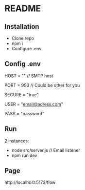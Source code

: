 # README

## Installation

- Clone repo
- npm i
- Configure .env

## Config .env

HOST = "" // SMTP host

PORT = 993 // Could be other for you

SECURE = "true"

USER = "email@adress.com"

PASS = "password"

## Run

2 instances:
- node src/server.js // Email listener
- npm run dev

## Page
http://localhost:5173/flow






